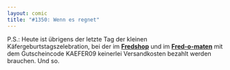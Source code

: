 ```yaml
---
layout: comic
title: "#1350: Wenn es regnet"
---
```


P.S.: 
Heute ist übrigens der letzte Tag der kleinen Käfergeburtstagszelebration, bei der im <a href="http://fredshop.spreadshirt.net/de/DE/Shop"><strong>Fredshop</strong></a> und im <a href="http://fred-o-mat.spreadshirt.net/de/DE/Shop"><strong>Fred-o-maten</strong></a> mit dem Gutscheincode KAEFER09 keinerlei Versandkosten bezahlt werden brauchen. 
Und so.
